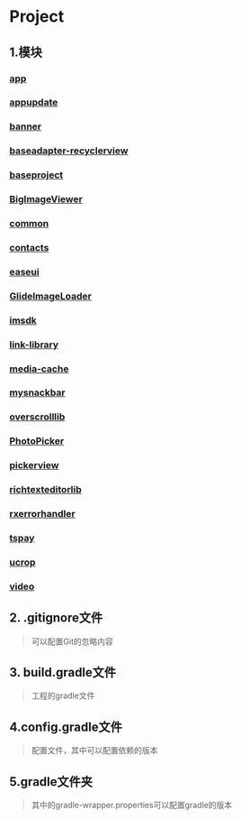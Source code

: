 # Project

## 1.模块

### [app](./app)

### [appupdate](./appupdate)

### [banner](./banner)

### [baseadapter-recyclerview](./baseadapter-recyclerview)

### [baseproject](./baseproject)

### [BigImageViewer](./BigImageViewer)

### [common](./common)

### [contacts](./contacts)

### [easeui](./easeui)

### [GlideImageLoader](./GlideImageLoader)

### [imsdk](./imsdk)

### [link-library](./link-library)

### [media-cache](./media-cache)

### [mysnackbar](./mysnackbar)

### [overscrolllib](./overscrolllib)

### [PhotoPicker](./PhotoPicker)

### [pickerview](./pickerview)

### [richtexteditorlib](./richtexteditorlib)

### [rxerrorhandler](./rxerrorhandler)

### [tspay](./tspay)

### [ucrop](./ucrop)

### [video](./video)

## 2. .gitignore文件
> 可以配置Git的忽略内容

## 3. build.gradle文件
> 工程的gradle文件

## 4.config.gradle文件
> 配置文件，其中可以配置依赖的版本

## 5.gradle文件夹
> 其中的gradle-wrapper.properties可以配置gradle的版本

